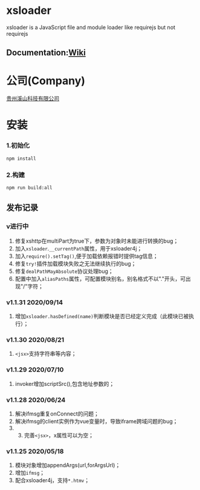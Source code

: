 # xsloader
xsloader is a JavaScript file and module loader like requirejs but not requirejs[]()
## Documentation:[Wiki](//github.com/gzxishan/xsloader/wiki)

# 公司(Company)
[贵州溪山科技有限公司](http://www.xishankeji.com)

# 安装
### 1.初始化
```
npm install
```
### 2.构建
```
npm run build:all
```

## 发布记录
### v进行中
1. 修复xshttp在multiPart为true下，参数为对象时未能进行转换的bug；
2. 加入`xsloader`.`__currentPath`属性，用于xsloader4j；
3. 加入`require().setTag()`,便于加载依赖报错时提供tag信息；
4. 修复`try!`插件加载模块失败之无法继续执行的bug；
5. 修复`dealPathMayAbsolute`协议处理bug；
6. 配置中加入`aliasPaths`属性，可配置模块别名，别名格式不以"."开头，可出现"/"字符；

### v1.1.31 2020/09/14
1. 增加`xsloader.hasDefined(name)`判断模块是否已经定义完成（此模块已被执行）；

### v1.1.30 2020/08/21
1. `<jsx>`支持字符串等内容；

### v1.1.29 2020/07/10
1. invoker增加scriptSrc(),包含地址参数的；

### v1.1.28 2020/06/24
1. 解决ifmsg重复onConnect的问题；
2. 解决ifmsg的client实例作为vue变量时，导致iframe跨域问题的bug；
3. 3. 完善`<jsx>`，x属性可以为空；

### v1.1.25 2020/05/18
1. 模块对象增加appendArgs(url,forArgsUrl)；
2. 增加`ifmsg`；
3. 配合xsloader4j，支持`*.htmv`；
